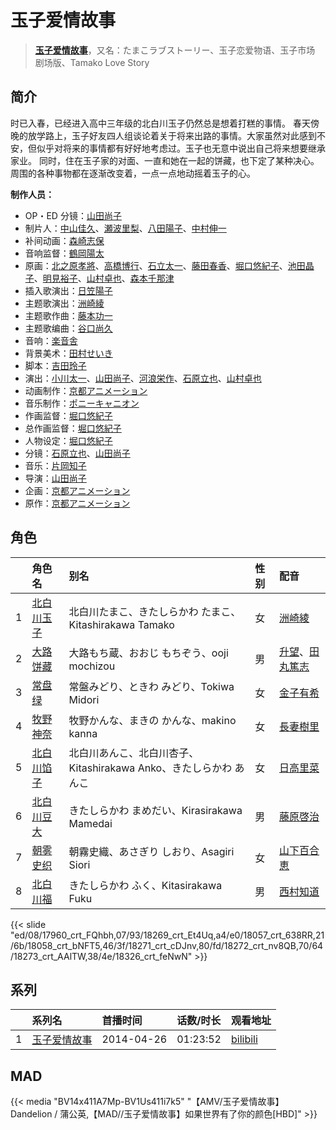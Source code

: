 # 玉子爱情故事


> <u>**[玉子爱情故事](https://bgm.tv/subject/90880)**</u>，又名：たまこラブストーリー、玉子恋爱物语、玉子市场 剧场版、Tamako Love Story

## 简介

时已入春，已经进入高中三年级的北白川玉子仍然总是想着打糕的事情。
春天傍晚的放学路上，玉子好友四人组谈论着关于将来出路的事情。大家虽然对此感到不安，但似乎对将来的事情都有好好地考虑过。玉子也无意中说出自己将来想要继承家业。
同时，住在玉子家的对面、一直和她在一起的饼藏，也下定了某种决心。
周围的各种事物都在逐渐改变着，一点一点地动摇着玉子的心。

**制作人员：**
- OP・ED 分镜：[山田尚子](https://bgm.tv/person/3687)
- 制片人：[中山佳久](https://bgm.tv/person/3690)、[瀬波里梨](https://bgm.tv/person/12407)、[八田陽子](https://bgm.tv/person/2229)、[中村伸一](https://bgm.tv/person/12408)
- 补间动画：[森崎志保](https://bgm.tv/person/35359)
- 音响监督：[鶴岡陽太](https://bgm.tv/person/29)
- 原画：[北之原孝將](https://bgm.tv/person/12660)、[高橋博行](https://bgm.tv/person/3414)、[石立太一](https://bgm.tv/person/11258)、[藤田春香](https://bgm.tv/person/1498)、[堀口悠紀子](https://bgm.tv/person/3288)、[池田晶子](https://bgm.tv/person/2032)、[明見裕子](https://bgm.tv/person/27395)、[山村卓也](https://bgm.tv/person/15808)、[森本千那津](https://bgm.tv/person/60552)
- 插入歌演出：[日笠陽子](https://bgm.tv/person/5119)
- 主题歌演出：[洲崎綾](https://bgm.tv/person/8403)
- 主题歌作曲：[藤本功一](https://bgm.tv/person/9157)
- 主题歌编曲：[谷口尚久](https://bgm.tv/person/11253)
- 音响：[楽音舎](https://bgm.tv/person/6132)
- 背景美术：[田村せいき](https://bgm.tv/person/6772)
- 脚本：[吉田玲子](https://bgm.tv/person/508)
- 演出：[小川太一](https://bgm.tv/person/12657)、[山田尚子](https://bgm.tv/person/3687)、[河浪栄作](https://bgm.tv/person/12656)、[石原立也](https://bgm.tv/person/1913)、[山村卓也](https://bgm.tv/person/15808)
- 动画制作：[京都アニメーション](https://bgm.tv/person/2481)
- 音乐制作：[ポニーキャニオン](https://bgm.tv/person/64)
- 作画监督：[堀口悠紀子](https://bgm.tv/person/3288)
- 总作画监督：[堀口悠紀子](https://bgm.tv/person/3288)
- 人物设定：[堀口悠紀子](https://bgm.tv/person/3288)
- 分镜：[石原立也](https://bgm.tv/person/1913)、[山田尚子](https://bgm.tv/person/3687)
- 音乐：[片岡知子](https://bgm.tv/person/8985)
- 导演：[山田尚子](https://bgm.tv/person/3687)
- 企画：[京都アニメーション](https://bgm.tv/person/2481)
- 原作：[京都アニメーション](https://bgm.tv/person/2481)

## 角色

|     |   角色名   |   别名  | 性别 |  配音  |
|:--- |:------  |:----      |:---  |:--   |
| 1 | [北白川玉子](https://bgm.tv/character/17960) | 北白川たまこ、きたしらかわ たまこ、Kitashirakawa Tamako | 女 | [洲崎綾](https://bgm.tv/person/8403) |
| 2 | [大路饼藏](https://bgm.tv/character/18269) | 大路もち蔵、おおじ もちぞう、ooji mochizou | 男 | [升望](https://bgm.tv/person/4448)、[田丸篤志](https://bgm.tv/person/7360) |
| 3 | [常盘绿](https://bgm.tv/character/18057) | 常盤みどり、ときわ みどり、Tokiwa Midori | 女 | [金子有希](https://bgm.tv/person/8494) |
| 4 | [牧野神奈](https://bgm.tv/character/18058) | 牧野かんな、まきの かんな、makino kanna | 女 | [長妻樹里](https://bgm.tv/person/8493) |
| 5 | [北白川馅子](https://bgm.tv/character/18271) | 北白川あんこ、北白川杏子、Kitashirakawa Anko、きたしらかわ あんこ | 女 | [日高里菜](https://bgm.tv/person/4962) |
| 6 | [北白川豆大](https://bgm.tv/character/18272) | きたしらかわ まめだい、Kirasirakawa  Mamedai | 男 | [藤原啓治](https://bgm.tv/person/4016) |
| 7 | [朝雾史织](https://bgm.tv/character/18273) | 朝霧史織、あさぎり しおり、Asagiri Siori | 女 | [山下百合恵](https://bgm.tv/person/8974) |
| 8 | [北白川福](https://bgm.tv/character/18326) | きたしらかわ ふく、Kitasirakawa Fuku | 男 | [西村知道](https://bgm.tv/person/3892) |

{{< slide "ed/08/17960_crt_FQhbh,07/93/18269_crt_Et4Uq,a4/e0/18057_crt_638RR,21/6b/18058_crt_bNFT5,46/3f/18271_crt_cDJnv,80/fd/18272_crt_nv8QB,70/64/18273_crt_AAlTW,38/4e/18326_crt_feNwN" >}}

## 系列

|     |   系列名   |   首播时间  | 话数/时长  | 观看地址 |
|:---  |:------    |:----      |:---       |:---  |
| 1 |[玉子爱情故事](https://bgm.tv/subject/90880)| 2014-04-26 | 01:23:52 | [bilibili](https://www.bilibili.com/bangumi/play/ss4155)  |


## MAD

{{< media  "BV14x411A7Mp-BV1Us411i7k5"
"【AMV/玉子爱情故事】 Dandelion / 蒲公英,【MAD//玉子爱情故事】如果世界有了你的颜色[HBD]"  >}}
